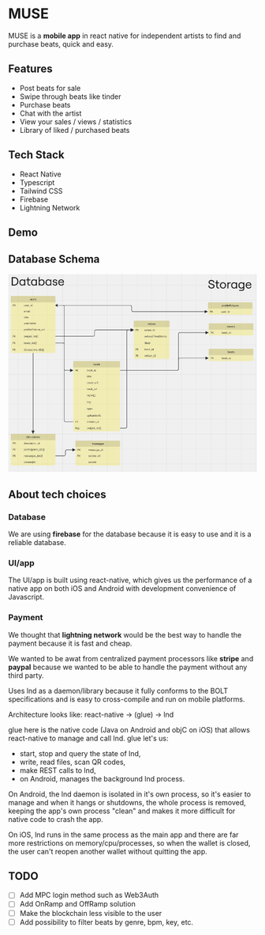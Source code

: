 # MUSE

MUSE is a **mobile app** in react native for independent artists to find and purchase beats, quick and easy.

## Features

- Post beats for sale
- Swipe through beats like tinder
- Purchase beats
- Chat with the artist
- View your sales / views / statistics
- Library of liked / purchased beats

## Tech Stack

- React Native
- Typescript
- Tailwind CSS
- Firebase
- Lightning Network

## Demo

## Database Schema

![alt text](image.png)

## About tech choices

### Database

We are using **firebase** for the database because it is easy to use and it is a reliable database.

### UI/app

The UI/app is built using react-native, which gives us the performance of a native app on both iOS and Android with development convenience of Javascript.

### Payment

We thought that **lightning network** would be the best way to handle the payment because it is fast and cheap.

We wanted to be awat from centralized payment processors like **stripe** and **paypal** because we wanted to be able to handle the payment without any third party.

Uses lnd as a daemon/library because it fully conforms to the BOLT specifications and is easy to cross-compile and run on mobile platforms.

Architecture looks like: react-native -> (glue) -> lnd

glue here is the native code (Java on Android and objC on iOS) that allows react-native to manage and call lnd. glue let's us:

- start, stop and query the state of lnd,
- write, read files, scan QR codes,
- make REST calls to lnd,
- on Android, manages the background lnd process.

On Android, the lnd daemon is isolated in it's own process, so it's easier to manage and when it hangs or shutdowns, the whole process is removed, keeping the app's own process "clean" and makes it more difficult for native code to crash the app.

On iOS, lnd runs in the same process as the main app and there are far more restrictions on memory/cpu/processes, so when the wallet is closed, the user can't reopen another wallet without quitting the app.

## TODO

- [ ] Add MPC login method such as Web3Auth
- [ ] Add OnRamp and OffRamp solution
- [ ] Make the blockchain less visible to the user
- [ ] Add possibility to filter beats by genre, bpm, key, etc.
